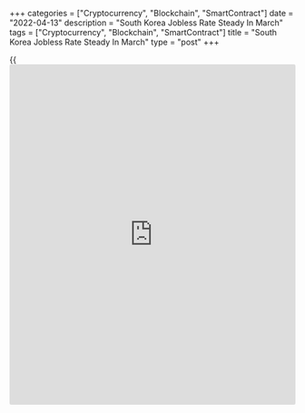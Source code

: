 +++
categories = ["Cryptocurrency", "Blockchain", "SmartContract"]
date = "2022-04-13"
description = "South Korea Jobless Rate Steady In March"
tags = ["Cryptocurrency", "Blockchain", "SmartContract"]
title = "South Korea Jobless Rate Steady In March"
type = "post"
+++

{{<iframe id="large-banner" src="https://www.bounty.group/#slide=11.0" width="100%" height="600" scrolling="no" style="border: 0px solid rgb(216, 221, 230); border-radius: 3px;">}}

South Korea's unemployment rate remained stable in March, after easing
in the previous two months, data from Statistics Korea showed on
Wednesday.

The jobless rate was a seasonally adjusted 2.7 percent in March, same as
seen in February.

In the same month last year, the unemployment rate was 3.8 percent.

On an unadjusted basis, the unemployment rate declined to 3.0 percent in
March from 3.4 percent in the previous month.

The number of unemployed decreased to 873,000 in March from 954,000 in
the preceding month. Compared to a year ago, the figure decreased by
342,000 persons.

The number of employed persons increased by 831,000 year-on-year to
27.754 million in March.

For comments and feedback [contact](https://www.playgroundfx.com/contact/): editorial@rtt[news](https://www.letsplayfx.com/blog/forex-news-website/).com

[Economic News][1]

 **What parts of the world are seeing the best (and worst) economic
performances lately? Click[here][2] to check out our [Econ Scorecard][2]
and find out! See up-to-the-moment [ranking](https://www.playgroundfx.com/blog/crypto-exchange-ranking/)s for the best and worst
performers in [GDP][3], [unemployment rate][4], [inflation][5] and much
more.**

   1. www.rtt[news](https://www.letsplayfx.com/blog/forex-news-website/).com/Content/EconomicNews.aspx
   2. www.rtt[news](https://www.letsplayfx.com/blog/forex-news-website/).com/economic-scorecard/world-rank/industrial-production/highest-performance.aspx
   3. www.rtt[news](https://www.letsplayfx.com/blog/forex-news-website/).com/economic-scorecard/world-rank/GDP/highest-performance.aspx
   4. www.rtt[news](https://www.letsplayfx.com/blog/forex-news-website/).com/economic-scorecard/world-rank/unemployment-rate/lowest-performance.aspx
   5. www.rtt[news](https://www.letsplayfx.com/blog/forex-news-website/).com/economic-scorecard/world-rank/CPI/highest-performance.aspx